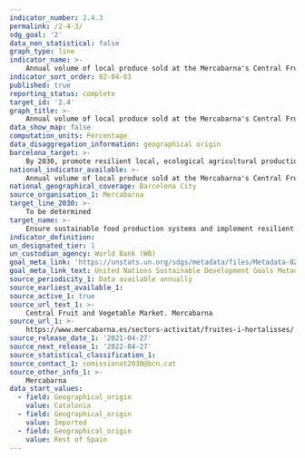 ```yaml
---
indicator_number: 2.4.3
permalink: /2-4-3/
sdg_goal: '2'
data_non_statistical: false
graph_type: line
indicator_name: >-
    Annual volume of local produce sold at the Mercabarna's Central Fruit and Vegetable Market
indicator_sort_order: 02-04-03
published: true
reporting_status: complete
target_id: '2.4'
graph_title: >-
    Annual volume of local produce sold at the Mercabarna's Central Fruit and Vegetable Market
data_show_map: false
computation_units: Percentage
data_disaggregation_information: geographical origin
barcelona_target: >-
    By 2030, promote resilient local, ecological agricultural production through the retail and wholesale commercial network and promote the adoption of the Planetary Health Diet
national_indicator_available: >-
    Annual volume of local produce sold at the Mercabarna's Central Fruit and Vegetable Market
national_geographical_coverage: Barcelona City
source_organisation_1: Mercabarna
target_line_2030: >-
    To be determined
target_name: >-
    Ensure sustainable food production systems and implement resilient agricultural practices that increase productivity and production, help to maintain ecosystems, and strengthen capacity for adaptation to climate change, extreme weather, droughts, flooding and other disasters while also progressively improving land and soil quality
indicator_definition:
un_designated_tier: 1
un_custodian_agency: World Bank (WB)
goal_meta_link: 'https://unstats.un.org/sdgs/metadata/files/Metadata-02-04-01.pdf'
goal_meta_link_text: United Nations Sustainable Development Goals Metadata (pdf 894kB)
source_periodicity_1: Data available annually
source_earliest_available_1: 
source_active_1: true
source_url_text_1: >-
    Central Fruit and Vegetable Market. Mercabarna
source_url_1: >-
    https://www.mercabarna.es/sectors-activitat/fruites-i-hortalisses/
source_release_date_1: '2021-04-27'
source_next_release_1: '2022-04-27'
source_statistical_classification_1: 
source_contact_1: comissionat2030@bcn.cat
source_other_info_1: >-
    Mercabarna
data_start_values:
  - field: Geographical_origin
    value: Catalonia
  - field: Geographical_origin
    value: Imported
  - field: Geographical_origin
    value: Rest of Spain
---
```

